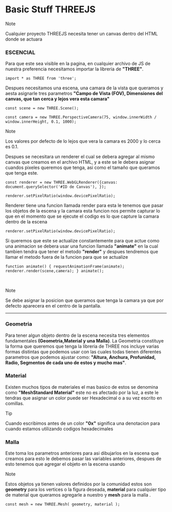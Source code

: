 # Basic Stuff THREEJS

> [!NOTE]
> Cualquier proyecto THREEJS necesita tener un canvas dentro del HTML donde se actuara 

### ESCENCIAL
Para que este sea visible en la pagina, en cualquier archivo de JS de nuestra preferencia necesitamos importar la libreria de **"THREE"**.

``` import * as THREE from 'three'; ```

Despues necesitamos una escena, una camara de la vista que queramos y aesta asignarle tres parametros **"Campo de Vista (FOV), Dimensiones del canvas, que tan cerca y lejos vera esta camara"**

``` const scene = new THREE.Scene();  ```

``` const camera = new THREE.PerspectiveCamera(75, window.innerWidth / window.innerHeight, 0.1, 1000); ```

> [!NOTE]
> Los valores por defecto de lo lejos que vera la camara es 2000 y lo cerca es 0.1.

Despues se necesitara un renderer el cual se debera agregar al mismo canvas que creamos en el archivo HTML, y a este se le debera asignar cuandos pixeles queremos que tenga, asi como el tamaño que queramos que tenga este.

``` const renderer = new THREE.WebGLRenderer({canvas: document.querySelector('#ID de Canvas'), }); ```

``` renderer.setPixelRatio(window.devicePixelRatio); ```

Renderer tiene una funcion llamada render para esta le tenemos que pasar los objetos de la escena y la camara esta funcion nos permite capturar lo que en el momento que se ejecute el codigo es lo que capture la camara dentro de la escena

``` renderer.setPixelRatio(window.devicePixelRatio); ```

Si queremos que este se actualize constantemente para que actue como una animacion se debera usar una funcion llamada **"animate"** en la cual tambien tendra que tener el metodo **"render"** y despues tendremos que llamar el metodo fuera de la funcion para que se actualize

``` function animate() { requestAnimationFrame(animate); renderer.render(scene,camera); } animate(); ```

<br>

> [!NOTE]
> Se debe asignar la posicion que queramos que tenga la camara ya que por defecto aparecera en el centro de la pantalla.

<hr>

### Geometria

Para tener algun objeto dentro de la escena necesita tres elementos fundamentales **(Geometria,Material y una Malla)**. La Geometria constituye la forma que queremos que tenga la libreria de THREE nos incluye varias formas distintas que podemos usar con las cuales todas tienen diferentes parametros que podemos ajustar como: **"Altura, Anchura, Profunidad, Radio, Segmentos de cada uno de estos y mucho mas"**.

### Material
Existen muchos tipos de materiales el mas basico de estos se denomina como **"MeshStandard Material"** este no es afectado por la luz, a este le tendras que asignar un color puede ser Hexadecimal o a su vez escrito en comillas.

> [!TIP]
> Cuando escribimos antes de un color **"0x"** significa una denotacion para cuando estamos utilizando codigos hexadecimales 

### Malla
Este toma los parametros anteriores para asi dibujarlos en la escena que creamos para esto le debemos pasar las variables anteriores, despues de esto tenemos que agregar el objeto en la escena usando 

> [!NOTE]
> Estos objetos ya tienen valores definidos por la comunidad estos son **geometry** para los vertices o la figura deseada, **material** para cualquier tipo de material que queramos agregarle a nuestro y **mesh** para la malla .

``` const mesh = new THREE.Mesh( geometry, material ); ```
